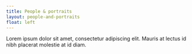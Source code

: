 ```yaml
---
title: People & portraits
layout: people-and-portraits
float: left
---
```


Lorem ipsum dolor sit amet, consectetur adipiscing elit. Mauris at lectus id nibh placerat molestie at id diam.